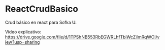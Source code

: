 # ReactCrudBasico
Crud básico en react para Sofka U.

Video explicativo: https://drive.google.com/file/d/1TPShNB553RbEGWRLhfTbiWcZilmRqWOl/view?usp=sharing

